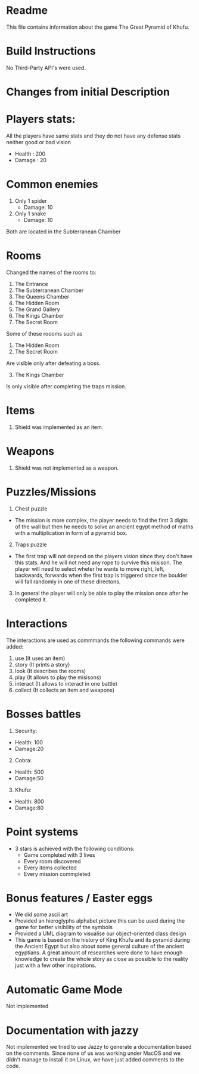 # Readme
This file contains information about the game The Great Pyramid of Khufu.

# Build Instructions
No Third-Party API's were used.

# Changes from initial Description

# Players stats: 
All the players have same stats and they do not have any defense stats neither good or bad vision
* Health : 200
* Damage : 20


# Common enemies
1. Only 1 spider 
   * Damage: 10
2. Only 1 snake 
   * Damage: 10 

Both are located in the Subterranean Chamber


# Rooms
Changed the names of the rooms to:
1. The Entrance
2. The Subterranean Chamber 
3. The Queens Chamber  
4. The Hidden Room 
5. The Grand Gallery 
6. The Kings Chamber 
7. The Secret Room 

Some of these roooms such as 
1. The Hidden Room 
2. The Secret Room 

Are visible only after defeating a boss.

3. The Kings Chamber

Is only visible after completing the traps mission.

# Items
1. Shield was implemented as an item.

# Weapons
1. Shield was not implemented as a weapon.

# Puzzles/Missions
1. Chest puzzle

* The mission is more complex, the player needs to find the first 3 digits of the wall
  but then he needs to solve an ancient egypt method of maths with a multiplication 
  in form of a pyramid box.

2. Traps puzzle

* The first trap will not depend on the players vision since they don't have this stats. 
  And he will not need any rope to survive this misison.
  The player will need to select wheter he wants to move right, left, backwards, forwards
  when the first trap is triggered since the boulder will fall randomly in one of these directons.

3. In general the player will only be able to play the mission once after he completed it.


# Interactions
The interactions are used as commmands the following commands were added:

1. use (It uses an item)
2. story (It prints a story)
3. look (It describes the rooms)
4. play (It allows to play the misisons)
5. interact (It allows to interact in one battle)
6. collect (It collects an item and weapons)

# Bosses battles
1. Security:
  * Health: 100
  * Damage:20

2. Cobra:
  * Health: 500
  * Damage:50

3. Khufu:
  * Health: 800
  * Damage:80

# Point systems
* 3 stars is achieved with the following conditions: 
   - Game completed with 3 lives 
   - Every room discovered  
   - Every items collected  
   - Every mission commpleted

# Bonus features / Easter eggs
* We did some ascii art 
* Provided an hieroglyphs alphabet picture this can be used during the game for better visibility of the symbols
* Provided a UML diagram to visualise our object-oriented class design
* This game is based on the history of King Khufu and its pyramid during the Ancient Egypt but also about some general culture of the ancient egyptians.
  A great amount of researches were done to have enough knowledge to create the whole story as close as possible to the reality just with a few other inspirations.

# Automatic Game Mode
Not implemented

# Documentation with jazzy
Not implemented
we tried to use Jazzy to generate a documentation based on the comments.
Since none of us was working under MacOS and we didn't manage to install it on
Linux, we have just added comments to the code.